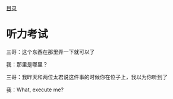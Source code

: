 [目录](./)
# 听力考试

三哥：这个东西在那里弄一下就可以了  

我：那里是哪里？

三哥：我昨天和两位太君说这件事的时候你在位子上，我以为你听到了

我：What, execute me?